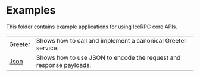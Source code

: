 # Examples

This folder contains example applications for using IceRPC core APIs.

|                                     |                                                                                                                                     |
|-------------------------------------|-------------------------------------------------------------------------------------------------------------------------------------|
| [Greeter](./Greeter/)               | Shows how to call and implement a canonical Greeter service.                                                                        |
| [Json](./Json/)                     | Shows how to use JSON to encode the request and response payloads.                                                                  |
